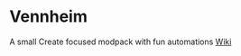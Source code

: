 # Vennheim
A small Create focused modpack with fun automations
[Wiki](https://github.com/JJRobot25/Vennheim/wiki)
